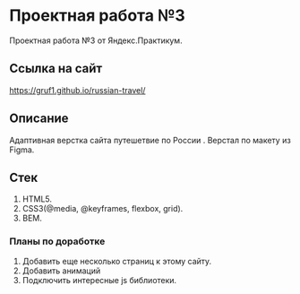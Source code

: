# Проектная работа №3

Проектная работа №3 от Яндекс.Практикум.

## Ссылка на сайт

https://gruf1.github.io/russian-travel/

## Описание

Адаптивная верстка сайта путешетвие по России . Верстал по макету из Figma.

## Стек

1. HTML5.
2. CSS3(@media, @keyframes, flexbox, grid).
3. BEM.

### Планы по доработке

1. Добавить еще несколько страниц к этому сайту.
2. Добавить анимаций
3. Подключить интересные js библиотеки.
